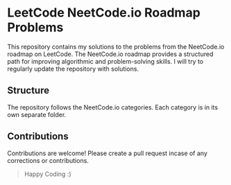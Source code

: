 
# LeetCode NeetCode.io Roadmap Problems

  

This repository contains my solutions to the problems from the NeetCode.io roadmap on LeetCode. The NeetCode.io roadmap provides a structured path for improving algorithmic and problem-solving skills. I will try to regularly update the repository with solutions.

  

## Structure

  

The repository follows the NeetCode.io categories. Each category is in its own separate folder.

  

## Contributions

  

Contributions are welcome! Please create a pull request incase of any corrections or contributions.

  

> Happy Coding :)